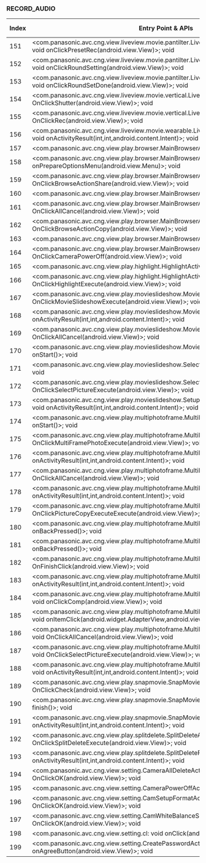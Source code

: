 ### RECORD_AUDIO
| Index | Entry Point & APIs | Screen shot | Resource id | Label |
| ------------- | ------------- | ------------- |-------------|-------------|
| 151 | <com.panasonic.avc.cng.view.liveview.movie.pantilter.LiveViewMoviePantilterPresetActivity: void onClickPresetRec(android.view.View)>; void <init> | ![](F:\COSMOS\output\py\Play_win8\Photography\com.panasonic.avc.cng.imageapp\com.panasonic.avc.cng.view.liveview.movie.pantilter.LiveViewMoviePantilterPresetActivity.png) |  | |
| 152 | <com.panasonic.avc.cng.view.liveview.movie.pantilter.LiveViewMoviePantilterPresetActivity: void onClickRoundSetting(android.view.View)>; void <init> | ![](F:\COSMOS\output\py\Play_win8\Photography\com.panasonic.avc.cng.imageapp\com.panasonic.avc.cng.view.liveview.movie.pantilter.LiveViewMoviePantilterPresetActivity.png) |  | |
| 153 | <com.panasonic.avc.cng.view.liveview.movie.pantilter.LiveViewMoviePantilterPresetActivity: void onClickRoundSetDone(android.view.View)>; void <init> | ![](F:\COSMOS\output\py\Play_win8\Photography\com.panasonic.avc.cng.imageapp\com.panasonic.avc.cng.view.liveview.movie.pantilter.LiveViewMoviePantilterPresetActivity.png) |  | |
| 154 | <com.panasonic.avc.cng.view.liveview.movie.vertical.LiveViewVerticalActivity: void OnClickShutter(android.view.View)>; void <init> | ![](F:\COSMOS\output\py\Play_win8\Photography\com.panasonic.avc.cng.imageapp\com.panasonic.avc.cng.view.liveview.movie.vertical.LiveViewVerticalActivity.png) |  | |
| 155 | <com.panasonic.avc.cng.view.liveview.movie.vertical.LiveViewVerticalActivity: void OnClickRec(android.view.View)>; void <init> | ![](F:\COSMOS\output\py\Play_win8\Photography\com.panasonic.avc.cng.imageapp\com.panasonic.avc.cng.view.liveview.movie.vertical.LiveViewVerticalActivity.png) |  | |
| 156 | <com.panasonic.avc.cng.view.liveview.movie.wearable.LiveViewWearablePictureActivity: void onActivityResult(int,int,android.content.Intent)>; void <init> | ![](F:\COSMOS\output\py\Play_win8\Photography\com.panasonic.avc.cng.imageapp\com.panasonic.avc.cng.view.liveview.movie.wearable.LiveViewWearablePictureActivity.png) |  | |
| 157 | <com.panasonic.avc.cng.view.play.browser.MainBrowserActivity: void onRestart()>; void <init> | ![](F:\COSMOS\output\py\Play_win8\Photography\com.panasonic.avc.cng.imageapp\com.panasonic.avc.cng.view.play.browser.MainBrowserActivity.png) |  | |
| 158 | <com.panasonic.avc.cng.view.play.browser.MainBrowserActivity: boolean onPrepareOptionsMenu(android.view.Menu)>; void <init> | ![](F:\COSMOS\output\py\Play_win8\Photography\com.panasonic.avc.cng.imageapp\com.panasonic.avc.cng.view.play.browser.MainBrowserActivity.png) |  | |
| 159 | <com.panasonic.avc.cng.view.play.browser.MainBrowserActivity: void OnClickBrowseActionShare(android.view.View)>; void <init> | ![](F:\COSMOS\output\py\Play_win8\Photography\com.panasonic.avc.cng.imageapp\com.panasonic.avc.cng.view.play.browser.MainBrowserActivity.png) |  | |
| 160 | <com.panasonic.avc.cng.view.play.browser.MainBrowserActivity: void finish()>; void <init> | ![](F:\COSMOS\output\py\Play_win8\Photography\com.panasonic.avc.cng.imageapp\com.panasonic.avc.cng.view.play.browser.MainBrowserActivity.png) |  | |
| 161 | <com.panasonic.avc.cng.view.play.browser.MainBrowserActivity: void OnClickAllCancel(android.view.View)>; void <init> | ![](F:\COSMOS\output\py\Play_win8\Photography\com.panasonic.avc.cng.imageapp\com.panasonic.avc.cng.view.play.browser.MainBrowserActivity.png) |  | |
| 162 | <com.panasonic.avc.cng.view.play.browser.MainBrowserActivity: void OnClickBrowseActionCopy(android.view.View)>; void <init> | ![](F:\COSMOS\output\py\Play_win8\Photography\com.panasonic.avc.cng.imageapp\com.panasonic.avc.cng.view.play.browser.MainBrowserActivity.png) |  | |
| 163 | <com.panasonic.avc.cng.view.play.browser.MainBrowserActivity: void onResume()>; void <init> | ![](F:\COSMOS\output\py\Play_win8\Photography\com.panasonic.avc.cng.imageapp\com.panasonic.avc.cng.view.play.browser.MainBrowserActivity.png) |  | |
| 164 | <com.panasonic.avc.cng.view.play.browser.MainBrowserActivity: void OnClickCameraPowerOff(android.view.View)>; void <init> | ![](F:\COSMOS\output\py\Play_win8\Photography\com.panasonic.avc.cng.imageapp\com.panasonic.avc.cng.view.play.browser.MainBrowserActivity.png) |  | |
| 165 | <com.panasonic.avc.cng.view.play.highlight.HighlightActivity: void onStart()>; void <init> | ![](F:\COSMOS\output\py\Play_win8\Photography\com.panasonic.avc.cng.imageapp\com.panasonic.avc.cng.view.play.highlight.HighlightActivity.png) |  | F |
| 166 | <com.panasonic.avc.cng.view.play.highlight.HighlightActivity: void OnClickHighlightExecute(android.view.View)>; void <init> | ![](F:\COSMOS\output\py\Play_win8\Photography\com.panasonic.avc.cng.imageapp\com.panasonic.avc.cng.view.play.highlight.HighlightActivity.png) |  |  |
| 167 | <com.panasonic.avc.cng.view.play.movieslideshow.MovieSlideshowActivity: void OnClickMovieSlideshowExecute(android.view.View)>; void <init> | ![](F:\COSMOS\output\py\Play_win8\Photography\com.panasonic.avc.cng.imageapp\com.panasonic.avc.cng.view.play.movieslideshow.MovieSlideshowActivity.png) |  |  |
| 168 | <com.panasonic.avc.cng.view.play.movieslideshow.MovieSlideshowActivity: void onActivityResult(int,int,android.content.Intent)>; void <init> | ![](F:\COSMOS\output\py\Play_win8\Photography\com.panasonic.avc.cng.imageapp\com.panasonic.avc.cng.view.play.movieslideshow.MovieSlideshowActivity.png) |  |  |
| 169 | <com.panasonic.avc.cng.view.play.movieslideshow.MovieSlideshowActivity: void OnClickAllCancel(android.view.View)>; void <init> | ![](F:\COSMOS\output\py\Play_win8\Photography\com.panasonic.avc.cng.imageapp\com.panasonic.avc.cng.view.play.movieslideshow.MovieSlideshowActivity.png) |  |  |
| 170 | <com.panasonic.avc.cng.view.play.movieslideshow.MovieSlideshowActivity: void onStart()>; void <init> | ![](F:\COSMOS\output\py\Play_win8\Photography\com.panasonic.avc.cng.imageapp\com.panasonic.avc.cng.view.play.movieslideshow.MovieSlideshowActivity.png) |  |  |
| 171 | <com.panasonic.avc.cng.view.play.movieslideshow.SelectPictureActivity: void onStart()>; void <init> | ![](F:\COSMOS\output\py\Play_win8\Photography\com.panasonic.avc.cng.imageapp\com.panasonic.avc.cng.view.play.movieslideshow.SelectPictureActivity.png) |  | F |
| 172 | <com.panasonic.avc.cng.view.play.movieslideshow.SelectPictureActivity: void OnClickSelectPictureExecute(android.view.View)>; void <init> | ![](F:\COSMOS\output\py\Play_win8\Photography\com.panasonic.avc.cng.imageapp\com.panasonic.avc.cng.view.play.movieslideshow.SelectPictureActivity.png) |  |  |
| 173 | <com.panasonic.avc.cng.view.play.movieslideshow.SetupMovieSlideshowSettingActivity: void onActivityResult(int,int,android.content.Intent)>; void <init> | ![](F:\COSMOS\output\py\Play_win8\Photography\com.panasonic.avc.cng.imageapp\com.panasonic.avc.cng.view.play.movieslideshow.SetupMovieSlideshowSettingActivity.png) |  | F |
| 174 | <com.panasonic.avc.cng.view.play.multiphotoframe.MultiPhotoFrameBrowseActivity: void onStart()>; void <init> | ![](F:\COSMOS\output\py\Play_win8\Photography\com.panasonic.avc.cng.imageapp\com.panasonic.avc.cng.view.play.multiphotoframe.MultiPhotoFrameBrowseActivity.png) |  |  |
| 175 | <com.panasonic.avc.cng.view.play.multiphotoframe.MultiPhotoFrameBrowseActivity: void OnClickMultiFramePhotoExecute(android.view.View)>; void <init> | ![](F:\COSMOS\output\py\Play_win8\Photography\com.panasonic.avc.cng.imageapp\com.panasonic.avc.cng.view.play.multiphotoframe.MultiPhotoFrameBrowseActivity.png) |  |  |
| 176 | <com.panasonic.avc.cng.view.play.multiphotoframe.MultiPhotoFrameBrowseActivity: void onActivityResult(int,int,android.content.Intent)>; void <init> | ![](F:\COSMOS\output\py\Play_win8\Photography\com.panasonic.avc.cng.imageapp\com.panasonic.avc.cng.view.play.multiphotoframe.MultiPhotoFrameBrowseActivity.png) |  |  |
| 177 | <com.panasonic.avc.cng.view.play.multiphotoframe.MultiPhotoFrameBrowseActivity: void OnClickAllCancel(android.view.View)>; void <init> | ![](F:\COSMOS\output\py\Play_win8\Photography\com.panasonic.avc.cng.imageapp\com.panasonic.avc.cng.view.play.multiphotoframe.MultiPhotoFrameBrowseActivity.png) |  |  |
| 178 | <com.panasonic.avc.cng.view.play.multiphotoframe.MultiPhotoFrameExecuteActivity: void onActivityResult(int,int,android.content.Intent)>; void <init> | ![](F:\COSMOS\output\py\Play_win8\Photography\com.panasonic.avc.cng.imageapp\com.panasonic.avc.cng.view.play.multiphotoframe.MultiPhotoFrameExecuteActivity.png) |  | F |
| 179 | <com.panasonic.avc.cng.view.play.multiphotoframe.MultiPhotoFrameExecuteActivity: void OnClickPictureCopyExecuteExecute(android.view.View)>; void <init> | ![](F:\COSMOS\output\py\Play_win8\Photography\com.panasonic.avc.cng.imageapp\com.panasonic.avc.cng.view.play.multiphotoframe.MultiPhotoFrameExecuteActivity.png) |  |  |
| 180 | <com.panasonic.avc.cng.view.play.multiphotoframe.MultiPhotoFrameExecuteActivity: void onBackPressed()>; void <init> | ![](F:\COSMOS\output\py\Play_win8\Photography\com.panasonic.avc.cng.imageapp\com.panasonic.avc.cng.view.play.multiphotoframe.MultiPhotoFrameExecuteActivity.png) |  |  |
| 181 | <com.panasonic.avc.cng.view.play.multiphotoframe.MultiPhotoFrameMainActivity: void onBackPressed()>; void <init> | ![](F:\COSMOS\output\py\Play_win8\Photography\com.panasonic.avc.cng.imageapp\com.panasonic.avc.cng.view.play.multiphotoframe.MultiPhotoFrameMainActivity.png) |  | F |
| 182 | <com.panasonic.avc.cng.view.play.multiphotoframe.MultiPhotoFrameMainActivity: void OnFinishClick(android.view.View)>; void <init> | ![](F:\COSMOS\output\py\Play_win8\Photography\com.panasonic.avc.cng.imageapp\com.panasonic.avc.cng.view.play.multiphotoframe.MultiPhotoFrameMainActivity.png) |  |  |
| 183 | <com.panasonic.avc.cng.view.play.multiphotoframe.MultiPhotoFrameMainActivity: void onActivityResult(int,int,android.content.Intent)>; void <init> | ![](F:\COSMOS\output\py\Play_win8\Photography\com.panasonic.avc.cng.imageapp\com.panasonic.avc.cng.view.play.multiphotoframe.MultiPhotoFrameMainActivity.png) |  |  |
| 184 | <com.panasonic.avc.cng.view.play.multiphotoframe.MultiPhotoFrameSelectFrameActivity: void onClickComp(android.view.View)>; void <init> | ![](F:\COSMOS\output\py\Play_win8\Photography\com.panasonic.avc.cng.imageapp\com.panasonic.avc.cng.view.play.multiphotoframe.MultiPhotoFrameSelectFrameActivity.png) |  | |
| 185 | <com.panasonic.avc.cng.view.play.multiphotoframe.MultiPhotoFrameSelectFrameActivity: void onItemClick(android.widget.AdapterView,android.view.View,int,long)>; void <init> | ![](F:\COSMOS\output\py\Play_win8\Photography\com.panasonic.avc.cng.imageapp\com.panasonic.avc.cng.view.play.multiphotoframe.MultiPhotoFrameSelectFrameActivity.png) |  | |
| 186 | <com.panasonic.avc.cng.view.play.multiphotoframe.MultiPhotoFrameSelectPictureActivity: void OnClickAllCancel(android.view.View)>; void <init> | ![](F:\COSMOS\output\py\Play_win8\Photography\com.panasonic.avc.cng.imageapp\com.panasonic.avc.cng.view.play.multiphotoframe.MultiPhotoFrameSelectPictureActivity.png) |  |  |
| 187 | <com.panasonic.avc.cng.view.play.multiphotoframe.MultiPhotoFrameSelectPictureActivity: void OnClickSelectPictureExecute(android.view.View)>; void <init> | ![](F:\COSMOS\output\py\Play_win8\Photography\com.panasonic.avc.cng.imageapp\com.panasonic.avc.cng.view.play.multiphotoframe.MultiPhotoFrameSelectPictureActivity.png) |  |  |
| 188 | <com.panasonic.avc.cng.view.play.multiphotoframe.MultiPhotoFrameSelectPictureActivity: void onActivityResult(int,int,android.content.Intent)>; void <init> | ![](F:\COSMOS\output\py\Play_win8\Photography\com.panasonic.avc.cng.imageapp\com.panasonic.avc.cng.view.play.multiphotoframe.MultiPhotoFrameSelectPictureActivity.png) |  |  |
| 189 | <com.panasonic.avc.cng.view.play.snapmovie.SnapMovieOneContentPreviewActivity: void OnClickCheck(android.view.View)>; void <init> | ![](F:\COSMOS\output\py\Play_win8\Photography\com.panasonic.avc.cng.imageapp\com.panasonic.avc.cng.view.play.snapmovie.SnapMovieOneContentPreviewActivity.png) |  | F |
| 190 | <com.panasonic.avc.cng.view.play.snapmovie.SnapMovieOneContentPreviewActivity: void finish()>; void <init> | ![](F:\COSMOS\output\py\Play_win8\Photography\com.panasonic.avc.cng.imageapp\com.panasonic.avc.cng.view.play.snapmovie.SnapMovieOneContentPreviewActivity.png) |  |  |
| 191 | <com.panasonic.avc.cng.view.play.snapmovie.SnapMovieOneContentPreviewActivity: void onActivityResult(int,int,android.content.Intent)>; void <init> | ![](F:\COSMOS\output\py\Play_win8\Photography\com.panasonic.avc.cng.imageapp\com.panasonic.avc.cng.view.play.snapmovie.SnapMovieOneContentPreviewActivity.png) |  |  |
| 192 | <com.panasonic.avc.cng.view.play.splitdelete.SplitDeleteActivity: void OnClickSplitDeleteExecute(android.view.View)>; void <init> | ![](F:\COSMOS\output\py\Play_win8\Photography\com.panasonic.avc.cng.imageapp\com.panasonic.avc.cng.view.play.splitdelete.SplitDeleteActivity.png) |  | |
| 193 | <com.panasonic.avc.cng.view.play.splitdelete.SplitDeleteFileSelectActivity: void onActivityResult(int,int,android.content.Intent)>; void <init> | ![](F:\COSMOS\output\py\Play_win8\Photography\com.panasonic.avc.cng.imageapp\com.panasonic.avc.cng.view.play.splitdelete.SplitDeleteFileSelectActivity.png) |  |F |
| 194 | <com.panasonic.avc.cng.view.setting.CameraAllDeleteActivity: void OnClickOK(android.view.View)>; void <init> | ![](F:\COSMOS\output\py\Play_win8\Photography\com.panasonic.avc.cng.imageapp\com.panasonic.avc.cng.view.setting.CameraAllDeleteActivity.png) |  | F |
| 195 | <com.panasonic.avc.cng.view.setting.CameraPowerOffActivity: void onDestroy()>; void <init> | ![](F:\COSMOS\output\py\Play_win8\Photography\com.panasonic.avc.cng.imageapp\com.panasonic.avc.cng.view.setting.CameraPowerOffActivity.png) |  | F |
| 196 | <com.panasonic.avc.cng.view.setting.CamSetupFormatActivity: void OnClickOK(android.view.View)>; void <init> | ![](F:\COSMOS\output\py\Play_win8\Photography\com.panasonic.avc.cng.imageapp\com.panasonic.avc.cng.view.setting.CamSetupFormatActivity.png) |  |  |
| 197 | <com.panasonic.avc.cng.view.setting.CamWhiteBalanceSetModeActivity: void OnClickOK(android.view.View)>; void <init> | ![](F:\COSMOS\output\py\Play_win8\Photography\com.panasonic.avc.cng.imageapp\com.panasonic.avc.cng.view.setting.CamWhiteBalanceSetModeActivity.png) |  |  |
| 198 | <com.panasonic.avc.cng.view.setting.cl: void onClick(android.view.View)>; void <init> | ![](F:\COSMOS\output\py\Play_win8\Photography\com.panasonic.avc.cng.imageapp\com.panasonic.avc.cng.view.setting.ConnectSettingActivity.png) |  | F |
| 199 | <com.panasonic.avc.cng.view.setting.CreatePasswordActivity: void onAgreeButton(android.view.View)>; void <init> | ![](F:\COSMOS\output\py\Play_win8\Photography\com.panasonic.avc.cng.imageapp\com.panasonic.avc.cng.view.setting.CreatePasswordActivity.png) |  | F |
